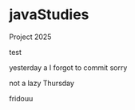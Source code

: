 # javaStudies
Project 2025

test

yesterday a I forgot to commit sorry 

not a lazy Thursday 

fridouu